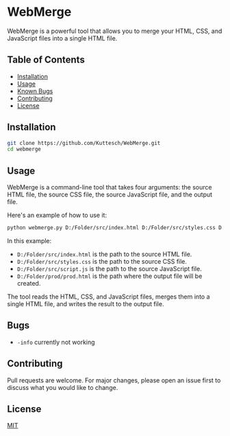 # WebMerge

WebMerge is a powerful tool that allows you to merge your HTML, CSS, and JavaScript files into a single HTML file.

## Table of Contents

- [Installation](#installation)
- [Usage](#usage)
- [Known Bugs](#bugs)
- [Contributing](#contributing)
- [License](#license)

## Installation

```bash
git clone https://github.com/Kuttesch/WebMerge.git
cd webmerge
````

## Usage

WebMerge is a command-line tool that takes four arguments: the source HTML file, the source CSS file, the source JavaScript file, and the output file.

Here's an example of how to use it:
```Bash
python webmerge.py D:/Folder/src/index.html D:/Folder/src/styles.css D:/Folder/src/script.js D:/Folder/prod/prod.html
````
In this example:

- `D:/Folder/src/index.html` is the path to the source HTML file.
- `D:/Folder/src/styles.css` is the path to the source CSS file.
- `D:/Folder/src/script.js` is the path to the source JavaScript file.
- `D:/Folder/prod/prod.html` is the path where the output file will be created.

The tool reads the HTML, CSS, and JavaScript files, merges them into a single HTML file, and writes the result to the output file.

## Bugs

- ```-info``` currently not working

## Contributing
Pull requests are welcome. For major changes, please open an issue first to discuss what you would like to change.

## License
[MIT](https://choosealicense.com/licenses/mit/)